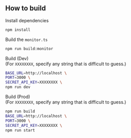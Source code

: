 ## How to build

Install dependencies
```sh
npm install
```

Build the `monitor.ts`
```sh
npm run build:monitor
```

Build (Dev)<br>
(For `XXXXXXXX`, specify any string that is difficult to guess.)
```sh
BASE_URL=http://localhost \
PORT=3000 \
SECRET_API_KEY=XXXXXXXX \
npm run dev
```

Build (Prod)<br>
(For `XXXXXXXX`, specify any string that is difficult to guess.)
```sh
npm run build
BASE_URL=http://localhost \
PORT=3000 \
SECRET_API_KEY=XXXXXXXX \
npm run start
```